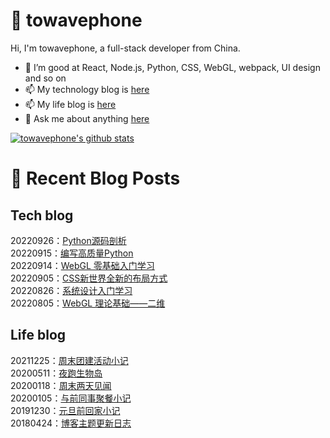 # :ramen: towavephone
Hi, I'm towavephone, a full-stack developer from China.

- 🌱 I’m good at React, Node.js, Python, CSS, WebGL, webpack, UI design and so on
- 📫 My technology blog is [here](https://blog.towavephone.com/)
- 📫 My life blog is [here](https://www.towavephone.com/)
- 💬 Ask me about anything [here](https://github.com/towavephone/towavephone/issues)

[![towavephone's github stats](https://github-readme-stats.vercel.app/api?username=towavephone)](https://github.com/anuraghazra/github-readme-stats)

# :memo: Recent Blog Posts

## Tech blog
<!-- tech blog start -->
20220926：[Python源码剖析](https://blog.towavephone.com/python-source-analysis/)  
20220915：[编写高质量Python](https://blog.towavephone.com/writing-high-quality-python/)  
20220914：[WebGL 零基础入门学习](https://blog.towavephone.com/webgl-zero-based-practice-learn/)  
20220905：[CSS新世界全新的布局方式](https://blog.towavephone.com/css-new-world-new-layout/)  
20220826：[系统设计入门学习](https://blog.towavephone.com/system-design-practice-learn/)  
20220805：[WebGL 理论基础——二维](https://blog.towavephone.com/webgl-fundamental-2d/)  
<!-- tech blog end -->

## Life blog
<!-- life blog start -->
20211225：[周末团建活动小记](https://www.towavephone.com/2021/12/25/weekend-company-tour/)  
20200511：[夜跑生物岛](https://www.towavephone.com/2020/05/11/run-in-bio-island/)  
20200118：[周末两天见闻](https://www.towavephone.com/2020/01/18/weekend-story/)  
20200105：[与前同事聚餐小记](https://www.towavephone.com/2020/01/05/former-colleagues-dinner/)  
20191230：[元旦前回家小记](https://www.towavephone.com/2019/12/30/new-year-day-go-home/)  
20180424：[博客主题更新日志](https://www.towavephone.com/2018/04/24/update/)  
<!-- life blog end -->
